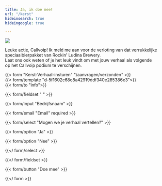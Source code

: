 ```yaml
---
title: Ja, ik doe mee!
url: "/kerst"
hideinsearch: true
hideingoogle: true

---
```

![](https://res.cloudinary.com/callvoip/image/upload/v1568809641/500_lux9iz.jpg)  


Leuke actie, Callvoip! Ik meld me aan voor de verloting van dat verrukkelijke speciaalbierpakket van Rockin' Ludina Brewery. <br>Laat ons ook weten of je het leuk vindt om met jouw verhaal als volgende op het Callvoip podium te verschijnen.

{{< form "Kerst-Verhaal-insturen" "/aanvragen/verzonden" >}}  
{{< form/template "d-5f1602c68c8a42919ddf340e285386e3">}}  
{{< form/to "info">}}

{{< form/fieldset " " >}}

{{< form/input "Bedrijfsnaam" >}}

{{< form/email "Email" required >}}

{{< form/select "Mogen we je verhaal vertellen?" >}}

{{< form/option "Ja" >}}

{{< form/option "Nee" >}}

{{</ form/select >}}

{{</ form/fieldset >}}

{{< form/button "Doe mee" >}}

{{</ form >}}
